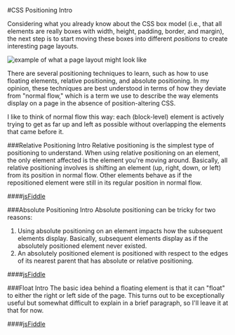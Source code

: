 #CSS Positioning Intro

Considering what you already know about the CSS box model (i.e., that all elements are really boxes with width, height, padding, border, and margin), the next step is to start moving these boxes into different *positions* to create interesting page layouts.

![example of what a page layout might look like](http://christensenacademy.org/modules/css-layouts/textpages/page-layout-example.png)

There are several positioning techniques to learn, such as how to use floating elements, relative positioning, and absolute positioning. In my opinion, these techniques are best understood in terms of how they deviate from "normal flow," which is a term we use to describe the way elements display on a page in the absence of position-altering CSS.

I like to think of normal flow this way: each (block-level) element is actively trying to get as far up and left as possible without overlapping the elements that came before it.

###Relative Positioning Intro
Relative positioning is the simplest type of positioning to understand. When using relative positioning on an element, the only element affected is the element you're moving around. Basically, all relative positioning involves is shifting an element (up, right, down, or left) from its position in normal flow. Other elements behave as if the repositioned element were still in its regular position in normal flow.

####[jsFiddle](http://jsfiddle.net/cameron89/kMah2/)

###Absolute Positioning Intro
Absolute positioning can be tricky for two reasons:

1. Using absolute positioning on an element impacts how the subsequent elements display. Basically, subsequent elements display as if the absolutely positioned element never existed.
2. An absolutely positioned element is positioned with respect to the edges of its nearest parent that has absolute or relative positioning.

####[jsFiddle](http://jsfiddle.net/cameron89/uTS92/)


###Float Intro
The basic idea behind a floating element is that it can "float" to either the right or left side of the page. This turns out to be exceptionally useful but somewhat difficult to explain in a brief paragraph, so I'll leave it at that for now.

####[jsFiddle](http://jsfiddle.net/cameron89/r5GEZ/)

